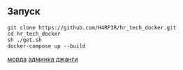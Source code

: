 ## Запуск
```
git clone https://github.com/H4RP3R/hr_tech_docker.git
cd hr_tech_docker
sh ./get.sh
docker-compose up --build
```

[морда](http://localhost:8080/)
[админка джанги](http://localhost:8000/admin)
